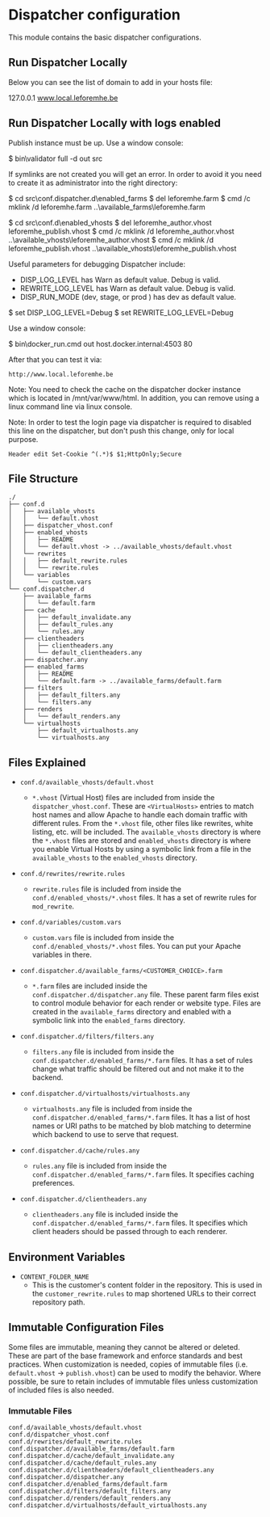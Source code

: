 # Dispatcher configuration

This module contains the basic dispatcher configurations. 

## Run Dispatcher Locally

Below you can see the list of domain to add in your hosts file:

127.0.0.1 www.local.leforemhe.be

## Run Dispatcher Locally with logs enabled

Publish instance must be up. Use a window console:

 $ bin\validator full -d out src

If symlinks are not created you will get an error. In order to avoid it you need to create it as administrator into the right directory:

 $ cd src\conf.dispatcher.d\enabled_farms
 $ del leforemhe.farm
 $ cmd /c mklink /d leforemhe.farm ..\available_farms\leforemhe.farm
   
 $ cd src\conf.d\enabled_vhosts
 $ del leforemhe_author.vhost leforemhe_publish.vhost
 $ cmd /c mklink /d leforemhe_author.vhost ..\available_vhosts\leforemhe_author.vhost
 $ cmd /c mklink /d leforemhe_publish.vhost ..\available_vhosts\leforemhe_publish.vhost
 
Useful parameters for debugging Dispatcher include:

- DISP_LOG_LEVEL has Warn as default value. Debug is valid.
- REWRITE_LOG_LEVEL has Warn as default value. Debug is valid.
- DISP_RUN_MODE (dev, stage, or prod ) has dev as default value. 

 $ set DISP_LOG_LEVEL=Debug 
 $ set REWRITE_LOG_LEVEL=Debug 
 
Use a window console:
 
 $ bin\docker_run.cmd out host.docker.internal:4503 80
 
After that you can test it via:

    http://www.local.leforemhe.be
  
Note: You need to check the cache on the dispatcher docker instance which is located
in /mnt/var/www/html. In addition, you can remove using a linux command line via linux console. 
  
Note: In order to test the login page via dispatcher is required to disabled this line
on the dispatcher, but don't push this change, only for local purpose.

    Header edit Set-Cookie ^(.*)$ $1;HttpOnly;Secure
    
## File Structure

```
./
├── conf.d
│   ├── available_vhosts
│   │   └── default.vhost
│   ├── dispatcher_vhost.conf
│   ├── enabled_vhosts
│   │   ├── README
│   │   └── default.vhost -> ../available_vhosts/default.vhost
│   └── rewrites
│   │   ├── default_rewrite.rules
│   │   └── rewrite.rules
│   └── variables
│       └── custom.vars
└── conf.dispatcher.d
    ├── available_farms
    │   └── default.farm
    ├── cache
    │   ├── default_invalidate.any
    │   ├── default_rules.any
    │   └── rules.any
    ├── clientheaders
    │   ├── clientheaders.any
    │   └── default_clientheaders.any
    ├── dispatcher.any
    ├── enabled_farms
    │   ├── README
    │   └── default.farm -> ../available_farms/default.farm
    ├── filters
    │   ├── default_filters.any
    │   └── filters.any
    ├── renders
    │   └── default_renders.any
    └── virtualhosts
        ├── default_virtualhosts.any
        └── virtualhosts.any
```

## Files Explained

- `conf.d/available_vhosts/default.vhost`
  - `*.vhost` (Virtual Host) files are included from inside the `dispatcher_vhost.conf`. These are `<VirtualHosts>` entries to match host names and allow Apache to handle each domain traffic with different rules. From the `*.vhost` file, other files like rewrites, white listing, etc. will be included. The `available_vhosts` directory is where the `*.vhost` files are stored and `enabled_vhosts` directory is where you enable Virtual Hosts by using a symbolic link from a file in the `available_vhosts` to the `enabled_vhosts` directory.

- `conf.d/rewrites/rewrite.rules`
  - `rewrite.rules` file is included from inside the `conf.d/enabled_vhosts/*.vhost` files. It has a set of rewrite rules for `mod_rewrite`.

- `conf.d/variables/custom.vars`
  - `custom.vars` file is included from inside the `conf.d/enabled_vhosts/*.vhost` files. You can put your Apache variables in there.

- `conf.dispatcher.d/available_farms/<CUSTOMER_CHOICE>.farm`
  - `*.farm` files are included inside the `conf.dispatcher.d/dispatcher.any` file. These parent farm files exist to control module behavior for each render or website type. Files are created in the `available_farms` directory and enabled with a symbolic link into the `enabled_farms` directory. 

- `conf.dispatcher.d/filters/filters.any`
  - `filters.any` file is included from inside the `conf.dispatcher.d/enabled_farms/*.farm` files. It has a set of rules change what traffic should be filtered out and not make it to the backend.

- `conf.dispatcher.d/virtualhosts/virtualhosts.any`
  - `virtualhosts.any` file is included from inside the `conf.dispatcher.d/enabled_farms/*.farm` files. It has a list of host names or URI paths to be matched by blob matching to determine which backend to use to serve that request.

- `conf.dispatcher.d/cache/rules.any`
  - `rules.any` file is included from inside the `conf.dispatcher.d/enabled_farms/*.farm` files. It specifies caching preferences.

- `conf.dispatcher.d/clientheaders.any`
  - `clientheaders.any` file is included inside the `conf.dispatcher.d/enabled_farms/*.farm` files. It specifies which client headers should be passed through to each renderer.

## Environment Variables

- `CONTENT_FOLDER_NAME`
  - This is the customer's content folder in the repository. This is used in the `customer_rewrite.rules` to map shortened URLs to their correct repository path.  

## Immutable Configuration Files

Some files are immutable, meaning they cannot be altered or deleted.  These are part of the base framework and enforce standards and best practices.  When customization is needed, copies of immutable files (i.e. `default.vhost` -> `publish.vhost`) can be used to modify the behavior.  Where possible, be sure to retain includes of immutable files unless customization of included files is also needed.

### Immutable Files

```
conf.d/available_vhosts/default.vhost
conf.d/dispatcher_vhost.conf
conf.d/rewrites/default_rewrite.rules
conf.dispatcher.d/available_farms/default.farm
conf.dispatcher.d/cache/default_invalidate.any
conf.dispatcher.d/cache/default_rules.any
conf.dispatcher.d/clientheaders/default_clientheaders.any
conf.dispatcher.d/dispatcher.any
conf.dispatcher.d/enabled_farms/default.farm
conf.dispatcher.d/filters/default_filters.any
conf.dispatcher.d/renders/default_renders.any
conf.dispatcher.d/virtualhosts/default_virtualhosts.any
```